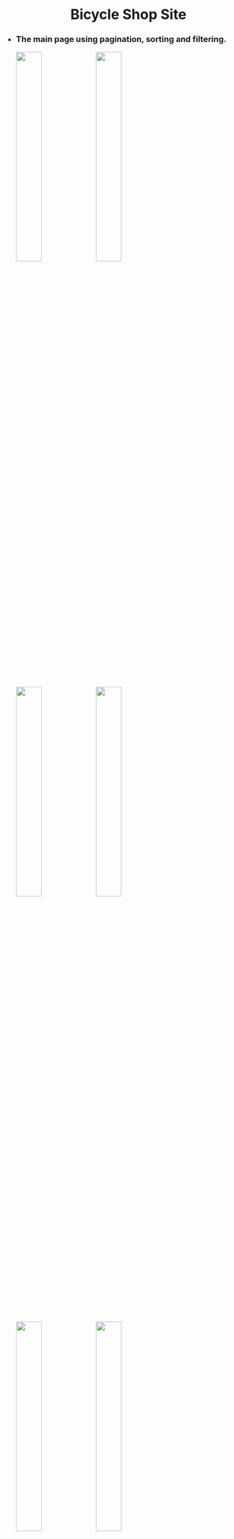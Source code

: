 <h1 align="center">
  Bicycle Shop Site
</h1>
<ul>
  <li>
    <h3>The main page using pagination, sorting and filtering.</h3>
    <p>
      <img src="https://github.com/NotGasaiYuno/my-programming-projects/blob/main/Attachments/3.png" width="33%" />
      <img src="https://github.com/NotGasaiYuno/my-programming-projects/blob/main/Attachments/2.png" width="33%" />
      <img src="https://github.com/NotGasaiYuno/my-programming-projects/blob/main/Attachments/14.png" width="33%" />
      <img src="https://github.com/NotGasaiYuno/my-programming-projects/blob/main/Attachments/14.png" width="33%" />
      <img src="https://github.com/NotGasaiYuno/my-programming-projects/blob/main/Attachments/15.png" width="33%" />
      <img src="https://github.com/NotGasaiYuno/my-programming-projects/blob/main/Attachments/4.png" width="33%" />
    </p>
  </li>
  <li>
    <h3>Log in, Sign up, Passwor recovery pages.</h3>
    <p>
      <img src="https://github.com/NotGasaiYuno/my-programming-projects/blob/main/Attachments/6.png" width="33%" />
      <img src="https://github.com/NotGasaiYuno/my-programming-projects/blob/main/Attachments/5.png" width="33%" />
      <img src="https://github.com/NotGasaiYuno/my-programming-projects/blob/main/Attachments/16.png" width="33%" />
    </p>
  </li>
  <li>
    <h3>Good information with slideshow component.</h3>
    <p>
      <img src="https://github.com/NotGasaiYuno/my-programming-projects/blob/main/Attachments/9.png" width="24.75%" />
      <img src="https://github.com/NotGasaiYuno/my-programming-projects/blob/main/Attachments/11.png" width="24.75%" />
      <img src="https://github.com/NotGasaiYuno/my-programming-projects/blob/main/Attachments/12.png" width="24%.75" />
      <img src="https://github.com/NotGasaiYuno/my-programming-projects/blob/main/Attachments/13.png" width="24%.75" />
    </p>
  </li>
  <li>
    <h3>Shopping cart page, Purchasing.</h3>
    <p>
      <img src="https://github.com/NotGasaiYuno/my-programming-projects/blob/main/Attachments/7.png" width="49.5%" />
      <img src="https://github.com/NotGasaiYuno/my-programming-projects/blob/main/Attachments/10.png" width="49.5%"/>
    </p>
  </li>
  <li>
    <h3>How does it work.</h3>
    <p>
      <video width="500px" align="center" controls>
        <source src="https://github.com/NotGasaiYuno/my-programming-projects/blob/main/Attachments/HowItWorks.mp4" type="video/mp4">
      </video>
    </p>
  </li>
</ul>
